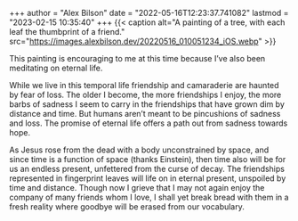 +++
author = "Alex Bilson"
date = "2022-05-16T12:23:37.741082"
lastmod = "2023-02-15 10:35:40"
+++
{{< caption alt="A painting of a tree, with each leaf the thumbprint of a friend." src="https://images.alexbilson.dev/20220516_010051234_iOS.webp" >}}

This painting is encouraging to me at this time because I’ve also been meditating on eternal life.

While we live in this temporal life friendship and camaraderie are haunted by fear of loss. The older I become, the more friendships I enjoy, the more barbs of sadness I seem to carry in the friendships that have grown dim by distance and time. But humans aren’t meant to be pincushions of sadness and loss. The promise of eternal life offers a path out from sadness towards hope.

As Jesus rose from the dead with a body  unconstrained by space, and since time is a function of space (thanks Einstein), then time also will be for us an endless present, unfettered from the curse of decay. The friendships represented in fingerprint leaves will life on in eternal present, unspoiled by time and distance. Though now I grieve that I may not again enjoy the company of many friends whom I love, I shall yet break bread with them in a fresh reality where goodbye will be erased from our vocabulary.
